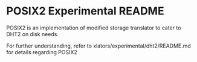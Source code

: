 # POSIX2 Experimental README

POSIX2 is an implementation of modified storage translator to cater to DHT2
on disk needs.

For further understanding, refer to xlators/experimental/dht2/README.md for
details regarding POSIX2
